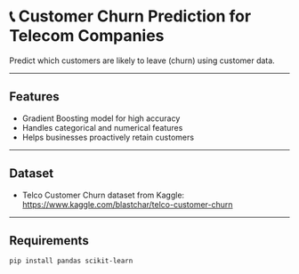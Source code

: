 # 📞 Customer Churn Prediction for Telecom Companies

Predict which customers are likely to leave (churn) using customer data.

----

## Features

- Gradient Boosting model for high accuracy
- Handles categorical and numerical features
- Helps businesses proactively retain customers

------

## Dataset

- Telco Customer Churn dataset from Kaggle: https://www.kaggle.com/blastchar/telco-customer-churn

---

## Requirements

```bash
pip install pandas scikit-learn
